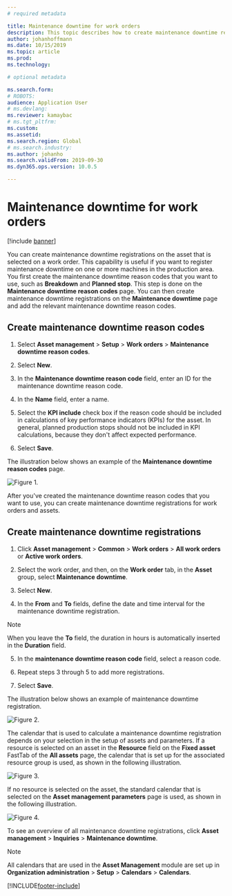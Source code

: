 ```yaml
---
# required metadata

title: Maintenance downtime for work orders
description: This topic describes how to create maintenance downtime registrations on the asset that is selected on a work order.
author: johanhoffmann
ms.date: 10/15/2019
ms.topic: article
ms.prod: 
ms.technology: 

# optional metadata

ms.search.form: 
# ROBOTS: 
audience: Application User
# ms.devlang: 
ms.reviewer: kamaybac
# ms.tgt_pltfrm: 
ms.custom: 
ms.assetid: 
ms.search.region: Global
# ms.search.industry: 
ms.author: johanho
ms.search.validFrom: 2019-09-30
ms.dyn365.ops.version: 10.0.5

---
```


# Maintenance downtime for work orders

[!include [banner](../../includes/banner.md)]


You can create maintenance downtime registrations on the asset that is selected on a work order. This capability is useful if you want to register maintenance downtime on one or more machines in the production area. You first create the maintenance downtime reason codes that you want to use, such as **Breakdown** and **Planned stop**. This step is done on the **Maintenance downtime reason codes** page. You can then create maintenance downtime registrations on the **Maintenance downtime** page and add the relevant maintenance downtime reason codes.

## Create maintenance downtime reason codes

1. Select **Asset management** > **Setup** > **Work orders** > **Maintenance downtime reason codes**.

2. Select **New**.

3. In the **Maintenance downtime reason code** field, enter an ID for the maintenance downtime reason code.

4. In the **Name** field, enter a name.

5. Select the **KPI include** check box if the reason code should be included in calculations of key performance indicators (KPIs) for the asset. In general, planned production stops should not be included in KPI calculations, because they don't affect expected performance.

6. Select **Save**.

The illustration below shows an example of the **Maintenance downtime reason codes** page.

![Figure 1.](media/15-work-orders.png)

After you've created the maintenance downtime reason codes that you want to use, you can create maintenance downtime registrations for work orders and assets.


## Create maintenance downtime registrations

1. Click **Asset management** > **Common** > **Work orders** > **All work orders** or **Active work orders**.

2. Select the work order, and then, on the **Work order** tab, in the **Asset** group, select **Maintenance downtime**.

3. Select **New**.

4. In the **From** and **To** fields, define the date and time interval for the maintenance downtime registration.

>[!NOTE]
>When you leave the **To** field, the duration in hours is automatically inserted in the **Duration** field.

5. In the **maintenance downtime reason code** field, select a reason code.

6. Repeat steps 3 through 5 to add more registrations.

7. Select **Save**.

The illustration below shows an example of maintenance downtime registration.

![Figure 2.](media/16-work-orders.png)

The calendar that is used to calculate a maintenance downtime registration depends on your selection in the setup of assets and parameters. If a resource is selected on an asset in the **Resource** field on the **Fixed asset** FastTab of the **All assets** page, the calendar that is set up for the associated resource group is used, as shown in the following illustration.

![Figure 3.](media/17-work-orders.png)

If no resource is selected on the asset, the standard calendar that is selected on the **Asset management parameters** page is used, as shown in the following illustration.

![Figure 4.](media/18-work-orders.png)

To see an overview of all maintenance downtime registrations, click **Asset management** > **Inquiries** > **Maintenance downtime**.

>[!NOTE]
>All calendars that are used in the **Asset Management** module are set up in **Organization administration** > **Setup** > **Calendars** > **Calendars**.



[!INCLUDE[footer-include](../../../includes/footer-banner.md)]
